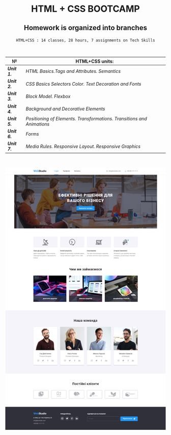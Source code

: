 <div align="center">

# HTML + CSS BOOTCAMP

## Homework is organized into branches

`HTML+CSS : 14 classes, 28 hours, 7 assignments on Tech Skills`

<br />

| **№**         | **HTML+CSS units:**                                                    |
|---------------|------------------------------------------------------------------------|
| _**Unit 1.**_ | _HTML Basics.Tags and Attributes. Semantics_                           |
| _**Unit 2.**_ | _CSS Basics Selectors Color. Text Decoration and Fonts_                |
| _**Unit 3.**_ | _Block Model. Flexbox_                                                 |
| _**Unit 4.**_ | _Background and Decorative Elements_                                   |
| _**Unit 5.**_ | _Positioning of Elements. Transformations. Transitions and Animations_ |
| _**Unit 6.**_ | _Forms_                                                                |
| _**Unit 7.**_ | _Media Rules. Responsive Layout. Responsive Graphics_                  |
<br />
</div>

![WebStudio](/../WebStudio.png)
